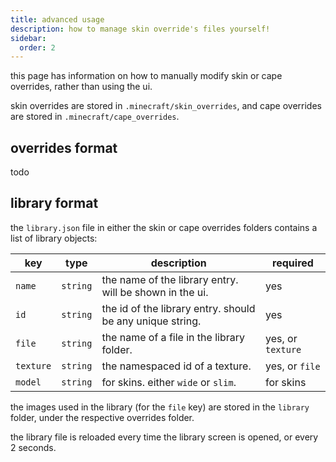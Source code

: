 ```yaml
---
title: advanced usage
description: how to manage skin override's files yourself!
sidebar:
  order: 2
---
```


this page has information on how to manually modify skin or cape overrides, rather than using the ui.

skin overrides are stored in `.minecraft/skin_overrides`, and cape overrides are stored in `.minecraft/cape_overrides`.

## overrides format

todo

## library format

the `library.json` file in either the skin or cape overrides folders contains a list of library objects:

| key       | type     | description                                               | required          |
| --------- | -------- | --------------------------------------------------------- | ----------------- |
| `name`    | `string` | the name of the library entry. will be shown in the ui.   | yes               |
| `id`      | `string` | the id of the library entry. should be any unique string. | yes               |
| `file`    | `string` | the name of a file in the library folder.                 | yes, or `texture` |
| `texture` | `string` | the namespaced id of a texture.                           | yes, or `file`    |
| `model`   | `string` | for skins. either `wide` or `slim`.                       | for skins         |

the images used in the library (for the `file` key) are stored in the `library` folder, under the respective overrides folder.

the library file is reloaded every time the library screen is opened, or every 2 seconds.

